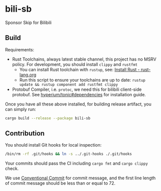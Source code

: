 # bili-sb

Sponsor Skip for Bilibili

## Build

Requirements:

- Rust Toolchains, always latest stable channel, this project has no MSRV policy. For development, you should install `clippy` and `rustfmt`
  - You can install Rust toolchain with `rustup`, see: [Install Rust - rust-lang.org](https://www.rust-lang.org/tools/install)
  - Run this script to ensure your toolchains are up to date: `rustup update && rustup component add rustfmt clippy`
- Protobuf Compiler, i.e. `protoc`, we need this for bilibili client-side protobuf. See [hyperium/tonic#dependencies](https://github.com/hyperium/tonic/#dependencies) for installation guide.

Once you have all these above installed, for building release artifact, you can simply run:

```bash
cargo build --release --package bili-sb
```

## Contribution

You should install Git hooks for local inspection:

```bash
/bin/rm -rf .git/hooks && ln -s ../.git-hooks ./.git/hooks
```

Your commits should pass the CI including `cargo fmt` and `cargo clippy` check.

We use [Conventional Commit](https://www.conventionalcommits.org/en/v1.0.0/) for commit message, and the first line length of commit message should be less than or equal to 72.
